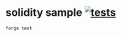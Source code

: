 # solidity sample [![tests](https://github.com/sushiware/solidity-sample/actions/workflows/test.yml/badge.svg)](https://github.com/sushiware/solidity-sample/actions/workflows/test.yml)

```sh
forge test
```
